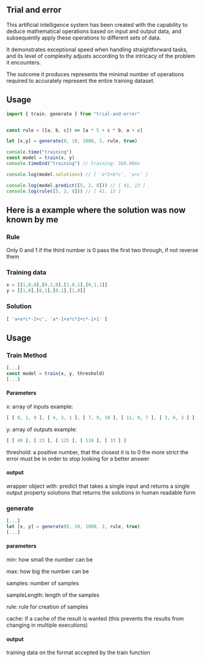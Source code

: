 ## Trial and error

This artificial intelligence system has been created with the capability to deduce mathematical operations based on input and output data, and subsequently apply these operations to different sets of data.

It demonstrates exceptional speed when handling straightforward tasks, and its level of complexity adjusts according to the intricacy of the problem it encounters.

The outcome it produces represents the minimal number of operations required to accurately represent the entire training dataset.

## Usage

```js
import { train, generate } from "trial-and-error"


const rule = ([a, b, c]) => [a * 5 + c * b, a + c]

let [x,y] = generate(0, 10, 1000, 3, rule, true)

console.time("training")
const model = train(x, y)
console.timeEnd("training") // training: 368.06ms

console.log(model.solutions) // [ 'a*5+b*c', 'a+c' ]

console.log(model.predict([5, 2, 8])) // [ 41, 13 ]
console.log(rule([5, 2, 8])) // [ 41, 13 ]
```

## Here is a example where the solution was now known by me

### Rule

Only 0 and 1 if the third number is 0 pass the first two through, if not reverse them

### Training data
```js
x = [[1,0,0],[0,1,0],[1,0,1],[0,1,1]]
y = [[1,0],[0,1],[0,1],[1,0]]
```

### Solution
```js
[ 'a+a*c*-2+c', 'a*-1+a*c*2+c*-1+1' ]
```

## Usage

### Train Method  
```js
[...]
const model = train(x, y, threshold)
[...]
```

#### Parameters

x: array of inputs
example:
```js 
[ [ 8, 1, 9 ], [ 4, 3, 1 ], [ 7, 9, 10 ], [ 11, 9, 7 ], [ 3, 6, 3 ] ]
```
y: array of outputs
example:
```js 
[ [ 49 ], [ 23 ], [ 125 ], [ 118 ], [ 33 ] ]
```

threshold:
a positive number, that the closest it is to 0 the more strict the error must be in order to stop looking for a better answer

#### output

wrapper object with:
     predict that takes a single input and returns a single output
     property solutions that returns the solutions in human readable form

### generate


```js
[...]
let [x, y] = generate(0, 10, 1000, 3, rule, true)
[...]
```

#### parameters
min: how small the number can be

max: how big the number can be

samples: number of samples

sampleLength: length of the samples

rule: rule for creation of samples

cache: if a cache of the result is wanted (this prevents the results from changing in multiple executions)
#### output
training data on the format accepted by the train function
